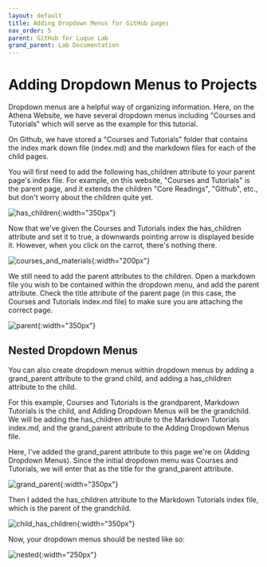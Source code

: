 ```yaml
---
layout: default
title: Adding Dropdown Menus for GitHub pages
nav_order: 5
parent: GitHub for Luque Lab
grand_parent: Lab Documentation
---
```


# Adding Dropdown Menus to Projects 
Dropdown menus are a helpful way of organizing information. Here, on the Athena Website, we have several dropdown menus including "Courses and Tutorials" which will serve as the example for this tutorial. 

On Github, we have stored a "Courses and Tutorials" folder that contains the index mark down file (index.md) and the markdown files for each of the child pages. 

You will first need to add the following has_children attribute to your parent page's index file. For example, on this website, "Courses and Tutorials" is the parent page, and it extends the children "Core Readings", "Github", etc., but don't worry about the children quite yet.

![has_children](/images/add_dropdowns/has_children.png){:width="350px"}

Now that we've given the Courses and Tutorials index the has_children attribute and set it to true, a downwards pointing arrow is displayed beside it. However, when you click on the carrot, there's nothing there. 

![courses_and_materials](/images/add_dropdowns/courses.png){:width="200px"}

We still need to add the parent attributes to the children. Open a markdown file you wish to be contained within the dropdown menu, and add the parent attribute. Check the title attribute of the parent page (in this case, the Courses and Tutorials index.md file) to make sure you are attaching the correct page. 

![parent](/images/add_dropdowns/parent.png){:width="350px"}

## Nested Dropdown Menus 

You can also create dropdown menus within dropdown menus by adding a grand_parent attribute to the grand child, and adding a has_children attribute to the child. 

For this example, Courses and Tutorials is the grandparent, Markdown Tutorials is the child, and Adding Dropdown Menus will be the grandchild. We will be adding the has_children attribute to the Markdown Tutorials index.md, and the grand_parent attribute to the Adding Dropdown Menus file. 

Here, I've added the grand_parent attribute to this page we're on (Adding Dropdown Menus). Since the initial dropdown menu was Courses and Tutorials, we will enter that as the title for the grand_parent attribute. 

![grand_parent](/images/add_dropdowns/grand_parent.png){:width="350px"}

Then I added the has_children attribute to the Markdown Tutorials index file, which is the parent of the grandchild. 

![child_has_children](/images/add_dropdowns/child_has_children.png){:width="350px"}

Now, your dropdown menus should be nested like so:

![nested](/images/add_dropdowns/nested.png){:width="250px"}

